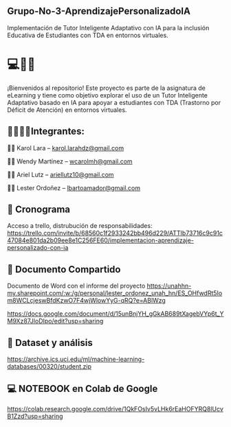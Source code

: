 ## Grupo-No-3-AprendizajePersonalizadoIA
Implementación de Tutor Inteligente Adaptativo con IA para la inclusión Educativa de Estudiantes con TDA en entornos virtuales.
# 💻🧠🚀
¡Bienvenidos al repositorio!
Este proyecto es parte de la asignatura de eLearning y tiene como objetivo explorar el uso de un Tutor Inteligente Adaptativo basado en IA para apoyar a estudiantes con TDA (Trastorno por Déficit de Atención) en entornos virtuales. 

## 👩‍💻👨‍💻Integrantes:

👩‍💼 Karol Lara – karol.larahdz@gmail.com

👩‍💼 Wendy Martínez – wcarolmh@gmail.com

👨‍💼 Ariel Lutz – ariellutz10@gmail.com

👨‍💼 Lester Ordoñez – lbartoamador@gmail.com

## 📆 Cronograma
Acceso a trello, distrubución de responsabilidades: 
https://trello.com/invite/b/68560c1f2933242bb496d229/ATTIb73716c9c91c47084e801da2b09ee8e1C256FE60/implementacion-aprendizaje-personalizado-con-ia

## 📑 Documento Compartido
Documento de Word con el informe del proyecto
https://unahhn-my.sharepoint.com/:w:/g/personal/lester_ordonez_unah_hn/ES_OHfwdRt5Iom8WCLcjeswBfdKzwO7F4wjWlowYyG-qRQ?e=ABlWzg

https://docs.google.com/document/d/15unBnjYH_gGkAB689tXagebVYp6t_YM9Xz87JloDIpo/edit?usp=sharing

## 🧠 Dataset y análisis
https://archive.ics.uci.edu/ml/machine-learning-databases/00320/student.zip

## 💻 NOTEBOOK en Colab de Google
https://colab.research.google.com/drive/1QkFOsIv5vLHk6rEaHOFYRQ8lUcvB1Zzd?usp=sharing
